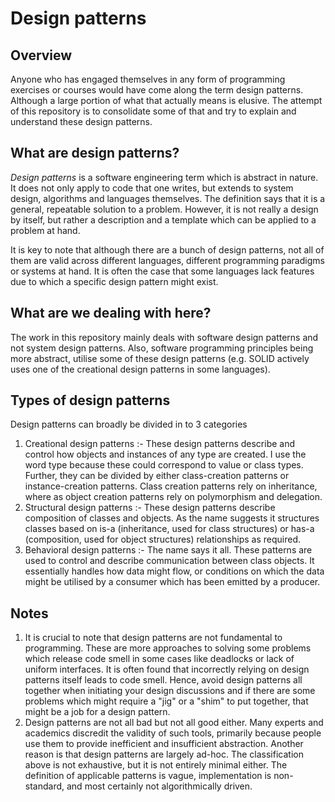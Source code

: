 # Design patterns

## Overview

Anyone who has engaged themselves in any form of programming exercises or courses would have come along the term design patterns. Although a large portion of what that actually means is elusive. The attempt of this repository is to consolidate some of that and try to explain and understand these design patterns.

## What are design patterns?

_Design patterns_ is a software engineering term which is abstract in nature. It does not only apply to code that one writes, but extends to system design, algorithms and languages themselves. The definition says that it is a general, repeatable solution to a problem. However, it is not really a design by itself, but rather a description and a template which can be applied to a problem at hand.

It is key to note that although there are a bunch of design patterns, not all of them are valid across different languages, different programming paradigms or systems at hand. It is often the case that some languages lack features due to which a specific design pattern might exist.

## What are we dealing with here?

The work in this repository mainly deals with software design patterns and not system design patterns. Also, software programming principles being more abstract, utilise some of these design patterns (e.g. SOLID actively uses one of the creational design patterns in some languages).

## Types of design patterns

Design patterns can broadly be divided in to 3 categories

1. Creational design patterns :- These design patterns describe and control how objects and instances of any type are created. I use the word type because these could correspond to value or class types. Further, they can be divided by either class-creation patterns or instance-creation patterns. Class creation patterns rely on inheritance, where as object creation patterns rely on polymorphism and delegation.
2. Structural design patterns :- These design patterns describe composition of classes and objects. As the name suggests it structures classes based on is-a (inheritance, used for class structures) or has-a (composition, used for object structures) relationships as required.
3. Behavioral design patterns :- The name says it all. These patterns are used to control and describe communication between class objects. It essentially handles how data might flow, or conditions on which the data might be utilised by a consumer which has been emitted by a producer.

## Notes

1. It is crucial to note that design patterns are not fundamental to programming. These are more approaches to solving some problems which release code smell in some cases like deadlocks or lack of uniform interfaces. It is often found that incorrectly relying on design patterns itself leads to code smell. Hence, avoid design patterns all together when initiating your design discussions and if there are some problems which might require a "jig" or a "shim" to put together, that might be a job for a design pattern.
2. Design patterns are not all bad but not all good either. Many experts and academics discredit the validity of such tools, primarily because people use them to provide inefficient and insufficient abstraction. Another reason is that design patterns are largely ad-hoc. The classification above is not exhaustive, but it is not entirely minimal either. The definition of applicable patterns is vague, implementation is non-standard, and most certainly not algorithmically driven.


